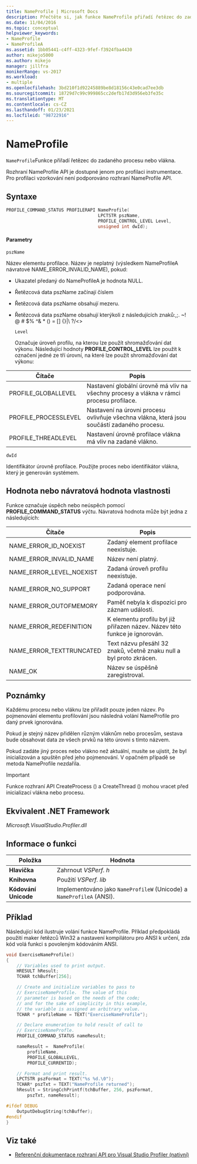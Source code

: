```yaml
---
title: NameProfile | Microsoft Docs
description: Přečtěte si, jak funkce NameProfile přiřadí řetězec do zadaného procesu nebo vlákna. Rozhraní NameProfile API je také k dispozici pouze pro profilaci instrumentace.
ms.date: 11/04/2016
ms.topic: conceptual
helpviewer_keywords:
- NameProfile
- NameProfileA
ms.assetid: 1bb05441-c4ff-4323-9fef-f3924fba4430
author: mikejo5000
ms.author: mikejo
manager: jillfra
monikerRange: vs-2017
ms.workload:
- multiple
ms.openlocfilehash: 3bd210f1d92245889be8d18156c43e0cad7ee3db
ms.sourcegitcommit: 18729d7c99c999865cc2defb17d3d956eb3fe35c
ms.translationtype: MT
ms.contentlocale: cs-CZ
ms.lasthandoff: 01/23/2021
ms.locfileid: "98722916"
---
```

# <a name="nameprofile"></a>NameProfile
`NameProfile`Funkce přiřadí řetězec do zadaného procesu nebo vlákna.

 Rozhraní NameProfile API je dostupné jenom pro profilaci instrumentace. Pro profilaci vzorkování není podporováno rozhraní NameProfile API.

## <a name="syntax"></a>Syntaxe

```cpp
PROFILE_COMMAND_STATUS PROFILERAPI NameProfile(
                                   LPCTSTR pszName,
                                   PROFILE_CONTROL_LEVEL Level,
                                   unsigned int dwId);
```

#### <a name="parameters"></a>Parametry
 `pszName`

 Název elementu profilace. Název je neplatný (výsledkem NameProfileA návratové NAME_ERROR_INVALID_NAME), pokud:

- Ukazatel předaný do NameProfileA je hodnota NULL.

- Řetězcová data pszName začínají číslem

- Řetězcová data pszName obsahují mezeru.

- Řetězcová data pszName obsahují kterýkoli z následujících znaků:,;. ~! @ # $% ^& * () = [] {}&#124;\\ ?/<>

  `Level`

  Označuje úroveň profilu, na kterou lze použít shromažďování dat výkonu. Následující hodnoty **PROFILE_CONTROL_LEVEL** lze použít k označení jedné ze tří úrovní, na které lze použít shromažďování dat výkonu:

|Čítače|Popis|
|----------------|-----------------|
|PROFILE_GLOBALLEVEL|Nastavení globální úrovně má vliv na všechny procesy a vlákna v rámci procesu profilace.|
|PROFILE_PROCESSLEVEL|Nastavení na úrovni procesu ovlivňuje všechna vlákna, která jsou součástí zadaného procesu.|
|PROFILE_THREADLEVEL|Nastavení úrovně profilace vlákna má vliv na zadané vlákno.|

 `dwId`

 Identifikátor úrovně profilace. Použijte proces nebo identifikátor vlákna, který je generován systémem.

## <a name="property-valuereturn-value"></a>Hodnota nebo návratová hodnota vlastnosti
 Funkce označuje úspěch nebo neúspěch pomocí **PROFILE_COMMAND_STATUS** výčtu. Návratová hodnota může být jedna z následujících:

|Čítače|Popis|
|----------------|-----------------|
|NAME_ERROR_ID_NOEXIST|Zadaný element profilace neexistuje.|
|NAME_ERROR_INVALID_NAME|Název není platný.|
|NAME_ERROR_LEVEL_NOEXIST|Zadaná úroveň profilu neexistuje.|
|NAME_ERROR_NO_SUPPORT|Zadaná operace není podporována.|
|NAME_ERROR_OUTOFMEMORY|Paměť nebyla k dispozici pro záznam události.|
|NAME_ERROR_REDEFINITION|K elementu profilu byl již přiřazen název. Název této funkce je ignorován.|
|NAME_ERROR_TEXTTRUNCATED|Text názvu přesáhl 32 znaků, včetně znaku null a byl proto zkrácen.|
|NAME_OK|Název se úspěšně zaregistroval.|

## <a name="remarks"></a>Poznámky
 Každému procesu nebo vláknu lze přiřadit pouze jeden název. Po pojmenování elementu profilování jsou následná volání NameProfile pro daný prvek ignorována.

 Pokud je stejný název přidělen různým vláknům nebo procesům, sestava bude obsahovat data ze všech prvků na této úrovni s tímto názvem.

 Pokud zadáte jiný proces nebo vlákno než aktuální, musíte se ujistit, že byl inicializován a spuštěn před jeho pojmenování. V opačném případě se metoda NameProfile nezdařila.

> [!IMPORTANT]
> Funkce rozhraní API CreateProcess () a CreateThread () mohou vracet před inicializací vlákna nebo procesu.

## <a name="net-framework-equivalent"></a>Ekvivalent .NET Framework
 *Microsoft.VisualStudio.Profiler.dll*

## <a name="function-information"></a>Informace o funkci

|Položka|Hodnota|
|-|-|
|**Hlavička**|Zahrnout *VSPerf. h*|
|**Knihovna**|Použití *VSPerf. lib*|
|**Kódování Unicode**|Implementováno jako `NameProfileW` (Unicode) a `NameProfileA` (ANSI).|

## <a name="example"></a>Příklad
 Následující kód ilustruje volání funkce NameProfile. Příklad předpokládá použití maker řetězců Win32 a nastavení kompilátoru pro ANSI k určení, zda kód volá funkci s povoleným kódováním ANSI.

```cpp
void ExerciseNameProfile()
{
    // Variables used to print output.
    HRESULT hResult;
    TCHAR tchBuffer[256];

    // Create and initialize variables to pass to
    // ExerciseNameProfile.  The value of this
    // parameter is based on the needs of the code;
    // and for the sake of simplicity in this example,
    // the variable is assigned an arbitrary value.
    TCHAR * profileName = TEXT("ExerciseNameProfile");

    // Declare enumeration to hold result of call to
    // ExerciseNameProfle.
    PROFILE_COMMAND_STATUS nameResult;

    nameResult =  NameProfile(
        profileName,
        PROFILE_GLOBALLEVEL,
        PROFILE_CURRENTID);

    // Format and print result.
    LPCTSTR pszFormat = TEXT("%s %d.\0");
    TCHAR* pszTxt = TEXT("NameProfile returned");
    hResult = StringCchPrintf(tchBuffer, 256, pszFormat,
        pszTxt, nameResult);

#ifdef DEBUG
    OutputDebugString(tchBuffer);
#endif
}
```

## <a name="see-also"></a>Viz také
- [Referenční dokumentace rozhraní API pro Visual Studio Profiler (nativní)](../profiling/visual-studio-profiler-api-reference-native.md)
